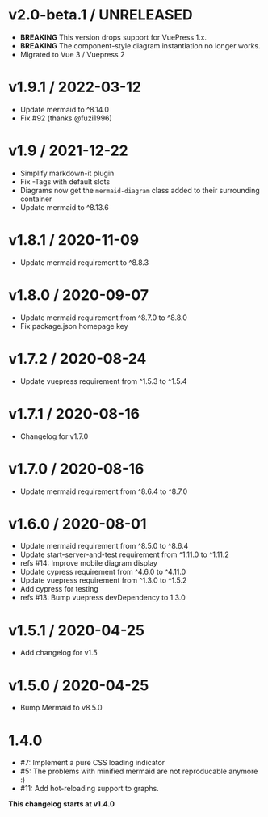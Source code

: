v2.0-beta.1 / UNRELEASED
=================

  *  **BREAKING** This version drops support for VuePress 1.x.
  *  **BREAKING** The component-style diagram instantiation no longer works.
  *  Migrated to Vue 3 / Vuepress 2

v1.9.1 / 2022-03-12
===================

  * Update mermaid to ^8.14.0
  * Fix #92 (thanks @fuzi1996)

v1.9 / 2021-12-22
===================

  * Simplify markdown-it plugin
  * Fix <Mermaid>-Tags with default slots
  * Diagrams now get the `mermaid-diagram` class added to their surrounding container
  * Update mermaid to ^8.13.6

v1.8.1 / 2020-11-09
===================

  * Update mermaid requirement to ^8.8.3

v1.8.0 / 2020-09-07
==================

  * Update mermaid requirement from ^8.7.0 to ^8.8.0
  * Fix package.json homepage key

v1.7.2 / 2020-08-24
===================

  * Update vuepress requirement from ^1.5.3 to ^1.5.4

v1.7.1 / 2020-08-16
===================

  * Changelog for v1.7.0

v1.7.0 / 2020-08-16
===================

  * Update mermaid requirement from ^8.6.4 to ^8.7.0

v1.6.0 / 2020-08-01
==================

  * Update mermaid requirement from ^8.5.0 to ^8.6.4
  * Update start-server-and-test requirement from ^1.11.0 to ^1.11.2
  * refs #14: Improve mobile diagram display
  * Update cypress requirement from ^4.6.0 to ^4.11.0
  * Update vuepress requirement from ^1.3.0 to ^1.5.2
  * Add cypress for testing
  * refs #13: Bump vuepress devDependency to 1.3.0

v1.5.1 / 2020-04-25
===================

  * Add changelog for v1.5

v1.5.0 / 2020-04-25
===================

  * Bump Mermaid to v8.5.0

1.4.0
==================

  * \#7: Implement a pure CSS loading indicator
  * \#5: The problems with minified mermaid are not reproducable anymore :)
  * \#11: Add hot-reloading support to graphs.


__This changelog starts at v1.4.0__
